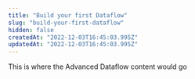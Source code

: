 ```yaml
---
title: "Build your first Dataflow"
slug: "build-your-first-dataflow"
hidden: false
createdAt: "2022-12-03T16:45:03.995Z"
updatedAt: "2022-12-03T16:45:03.995Z"
---
```

This is where the Advanced Dataflow content would go